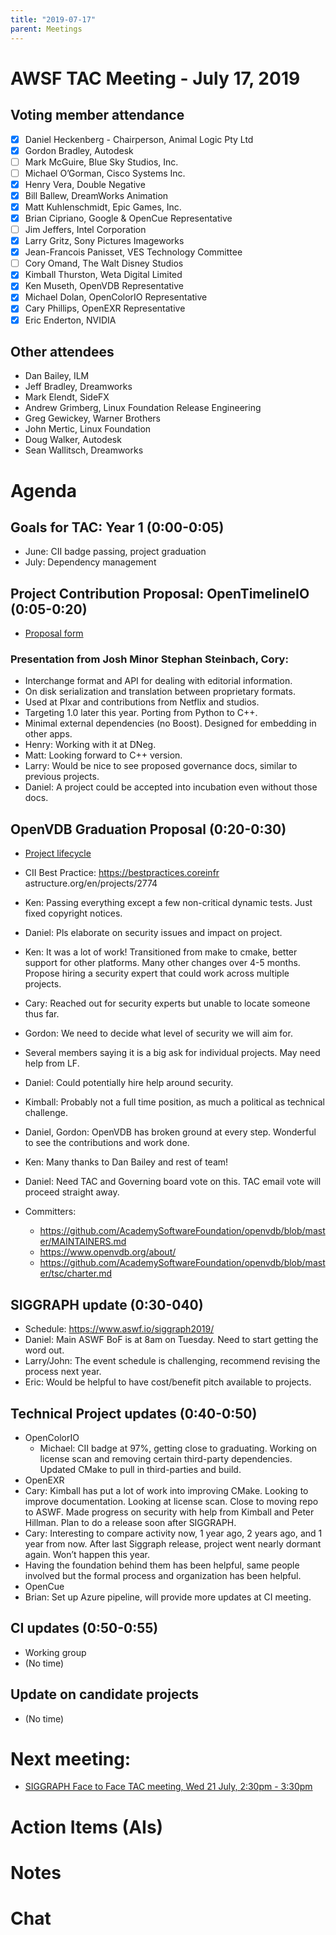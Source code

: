 ```yaml
---
title: "2019-07-17"
parent: Meetings
---
```

# AWSF TAC Meeting - July 17, 2019

## Voting member attendance

* [x] Daniel Heckenberg - Chairperson, Animal Logic Pty Ltd
* [x] Gordon Bradley, Autodesk
* [ ] Mark McGuire, Blue Sky Studios, Inc.
* [ ] Michael O’Gorman, Cisco Systems Inc.
* [x] Henry Vera, Double Negative
* [x] Bill Ballew, DreamWorks Animation
* [x] Matt Kuhlenschmidt, Epic Games, Inc.
* [x] Brian Cipriano, Google & OpenCue Representative
* [ ] Jim Jeffers, Intel Corporation
* [x] Larry Gritz, Sony Pictures Imageworks
* [x] Jean-Francois Panisset, VES Technology Committee
* [ ] Cory Omand, The Walt Disney Studios
* [x] Kimball Thurston, Weta Digital Limited
* [x] Ken Museth, OpenVDB Representative
* [x] Michael Dolan, OpenColorIO Representative
* [x] Cary Phillips, OpenEXR Representative
* [x] Eric Enderton, NVIDIA

## Other attendees

* Dan Bailey, ILM
* Jeff Bradley, Dreamworks
* Mark Elendt, SideFX
* Andrew Grimberg, Linux Foundation Release Engineering
* Greg Gewickey, Warner Brothers
* John Mertic, Linux Foundation
* Doug Walker, Autodesk
* Sean Wallitsch, Dreamworks

# Agenda

## Goals for TAC: Year 1 (0:00-0:05)
  - June: CII badge passing, project graduation
  - July: Dependency management

## Project Contribution Proposal: OpenTimelineIO (0:05-0:20)
  - [Proposal form](https://lists.aswf.io/g/tac/message/768)
 
### Presentation from Josh Minor Stephan Steinbach, Cory:
  - Interchange format and API for dealing with editorial information.
  - On disk serialization and translation between proprietary formats.
  - Used at PIxar and contributions from Netflix and studios.  
  - Targeting 1.0 later this year.  Porting from Python to C++.
  - Minimal external dependencies (no Boost).  Designed for embedding in other apps.
  - Henry: Working with it at DNeg.
  - Matt: Looking forward to C++ version.
  - Larry: Would be nice to see proposed governance docs, similar to previous projects.
  - Daniel: A project could be accepted into incubation even without those docs.

## OpenVDB Graduation Proposal (0:20-0:30)
  - [Project lifecycle](https://github.com/AcademySoftwareFoundation/tac/blob/master/process/lifecycle.md)
 - CII Best Practice: https://bestpractices.coreinfr
astructure.org/en/projects/2774
  - Ken: Passing everything except a few non-critical dynamic tests.  Just fixed copyright notices.
  - Daniel: Pls elaborate on security issues and impact on project.
  - Ken: It was a lot of work!  Transitioned from make to cmake, better support for other platforms.  Many other changes over 4-5 months.  Propose hiring a security expert that could work across multiple projects.
  - Cary: Reached out for security experts but unable to locate someone thus far.
  - Gordon: We need to decide what level of security we will aim for.
  - Several members saying it is a big ask for individual projects.  May need help from LF.
  - Daniel: Could potentially hire help around security.  
  - Kimball: Probably not a full time position, as much a political as technical challenge.
  - Daniel, Gordon: OpenVDB has broken ground at every step.  Wonderful to see the contributions and work done.
  - Ken: Many thanks to Dan Bailey and rest of team!
  - Daniel: Need TAC and Governing board vote on this.  TAC email vote will proceed straight away.

  - Committers: 
  
    - https://github.com/AcademySoftwareFoundation/openvdb/blob/master/MAINTAINERS.md
    - https://www.openvdb.org/about/
    - https://github.com/AcademySoftwareFoundation/openvdb/blob/master/tsc/charter.md


## SIGGRAPH update (0:30-040)
  - Schedule:  https://www.aswf.io/siggraph2019/
  - Daniel: Main ASWF BoF is at 8am on Tuesday.  Need to start getting the word out.
  - Larry/John: The event schedule is challenging, recommend revising the process next year.
  - Eric: Would be helpful to have cost/benefit pitch available to projects.


## Technical Project updates (0:40-0:50)
  - OpenColorIO
    - Michael: CII badge at 97%, getting close to graduating.  Working on license scan and removing certain third-party dependencies.  Updated CMake to pull in third-parties and build.
  - OpenEXR
   - Cary: Kimball has put a lot of work into improving CMake.  Looking to improve documentation.  Looking at license scan.  Close to moving repo to ASWF.  Made progress on security with help from Kimball and Peter Hillman.  Plan to do a release soon after SIGGRAPH.
   - Cary: Interesting to compare activity now, 1 year ago, 2 years ago, and 1 year from now. After last Siggraph release, project went nearly dormant again. Won’t happen this year.
   - Having the foundation behind them has been helpful, same people involved but the formal process and organization has been helpful.
  - OpenCue
   - Brian: Set up Azure pipeline, will provide more updates at CI meeting.

## CI updates (0:50-0:55)
  - Working group
  - (No time)

## Update on candidate projects
  - (No time)

# Next meeting:
  - [SIGGRAPH Face to Face TAC meeting, Wed 21 July, 2:30pm - 3:30pm](https://lists.aswf.io/g/tac/viewevent?eventid=494947&calstart=2019-07-31)

# Action Items (AIs)

# Notes

# Chat




